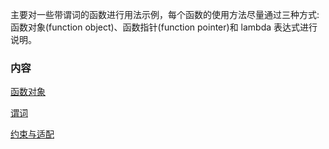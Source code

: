 
主要对一些带谓词的函数进行用法示例，每个函数的使用方法尽量通过三种方式: 函数对象(function object)、函数指针(function pointer)和 lambda 表达式进行说明。

### 内容

[函数对象](01_函数对象.md)

[谓词](02_谓词.md)

[约束与适配](03_约束与适配.md)
